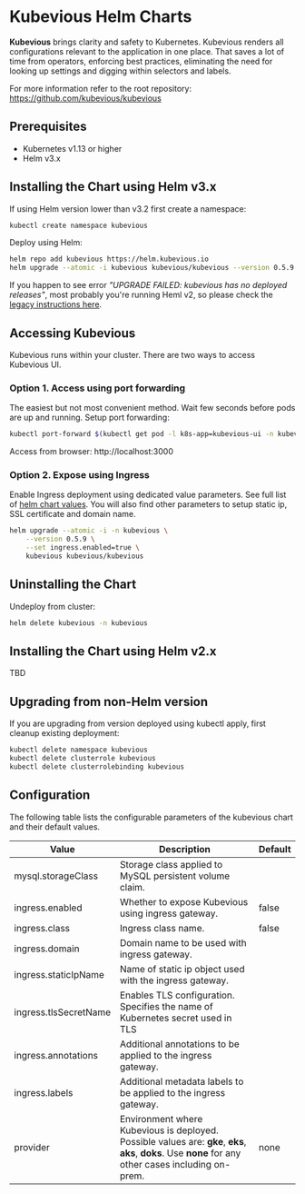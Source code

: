 # Kubevious Helm Charts
**Kubevious** brings clarity and safety to Kubernetes. Kubevious renders all configurations relevant to the application in one place. That saves a lot of time from operators, enforcing best practices, eliminating the need for looking up settings and digging within selectors and labels.

For more information refer to the root repository: https://github.com/kubevious/kubevious

## Prerequisites
- Kubernetes v1.13 or higher
- Helm v3.x

## Installing the Chart using Helm v3.x
If using Helm version lower than v3.2 first create a namespace:

```sh
kubectl create namespace kubevious
```
Deploy using Helm:

```sh
helm repo add kubevious https://helm.kubevious.io
helm upgrade --atomic -i kubevious kubevious/kubevious --version 0.5.9 -n kubevious 
```

If you happen to see error *"UPGRADE FAILED: kubevious has no deployed releases"*, most probably you're running Heml v2, so please check the [legacy instructions here](#installing-the-chart-using-helm-v2x).

## Accessing Kubevious
Kubevious runs within your cluster. There are two ways to access Kubevious UI. 

### Option 1. Access using port forwarding
The easiest but not most convenient method. Wait few seconds before pods are up and running. Setup port forwarding:

```sh
kubectl port-forward $(kubectl get pod -l k8s-app=kubevious-ui -n kubevious -o jsonpath="{.items[0].metadata.name}") 3000:3000 -n kubevious
```
Access from browser: http://localhost:3000

### Option 2. Expose using Ingress
Enable Ingress deployment using dedicated value parameters. See full list of [helm chart values](#helm-chart-values). You will also find other parameters to setup static ip, SSL certificate and domain name.

```sh
helm upgrade --atomic -i -n kubevious \
    --version 0.5.9 \
    --set ingress.enabled=true \
    kubevious kubevious/kubevious
```

## Uninstalling the Chart
Undeploy from cluster:

```sh
helm delete kubevious -n kubevious
```

## Installing the Chart using Helm v2.x
TBD

## Upgrading from non-Helm version

If you are upgrading from version deployed using kubectl apply, first cleanup existing deployment:

```sh
kubectl delete namespace kubevious
kubectl delete clusterrole kubevious
kubectl delete clusterrolebinding kubevious
```

## Configuration
The following table lists the configurable parameters of the kubevious chart and their default values.

| Value                  | Description                                                                                                                                                                  | Default    |
| ---------------------- |------------------------------------------------------------------------------------------------------------------------------------------------------------------------------|------------|
| mysql.storageClass     | Storage class applied to MySQL persistent volume claim.                                                                                                                      |            | 
| ingress.enabled        | Whether to expose Kubevious using ingress gateway.                                                                                                                           | false      | 
| ingress.class          | Ingress class name.                                                                                                                                                          | false      | 
| ingress.domain         | Domain name to be used with ingress gateway.                                                                                                                                 |            | 
| ingress.staticIpName   | Name of static ip object used with the ingress gateway.                                                                                                                      |            | 
| ingress.tlsSecretName  | Enables TLS configuration. Specifies the name of Kubernetes secret used in TLS                                                                                               |            | 
| ingress.annotations    | Additional annotations to be applied to the ingress gateway.                                                                                                                 |            | 
| ingress.labels         | Additional metadata labels to be applied to the ingress gateway.                                                                                                             |            | 
| provider               | Environment where Kubevious is deployed. Possible values are: **gke**, **eks**, **aks**, **doks**. Use **none** for any other cases including on-prem.                       | none       | 

